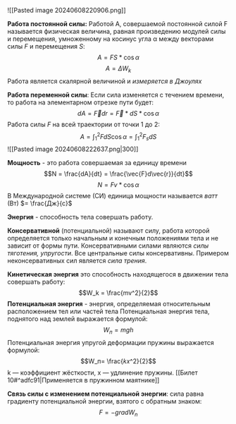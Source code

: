 ![[Pasted image 20240608220906.png]]

**Работа постоянной силы:** Работой A, совершаемой постоянной силой F называется физическая величина, равная произведению модулей силы и перемещения, умноженному на косинус угла α между векторами силы $F$ и перемещения $S$: $$A = FS*\cos\alpha$$$$A = \Delta{W_k}$$Работа является скалярной величиной и *измеряется в Джоулях*

**Работа переменной силы**: Если сила изменяется с течением времени, то работа на элементарном отрезке пути будет: $$dA = \vec{F}dr = \vec{F}*dS*\cos\alpha$$Работа силы $F$ на всей траектории от точки 1 до 2: $$A = \int_1^2{FdS\cos\alpha = \int_1^2F_sdS}$$
![[Pasted image 20240608222637.png|300]]

**Мощность** - это работа совершаемая за единицу времени $$N = \frac{dA}{dt} = \frac{\vec{F}d\vec{r}}{dt}$$$$N = Fv*\cos\alpha$$
В Международной системе (СИ) единица мощности называется *ватт* (Вт) $= \frac{Дж}{с}$

**Энергия** - способность тела совершать работу.

**Консервативной** (потенциальной) называют силу, работа которой определяется только начальным и конечным положениями тела и не зависит от формы пути. Консервативными силами являются *силы тяготения, упругости*. Все центральные силы консервативны. Примером неконсервативных сил является *сила трения*.

**Кинетическая энергия** это способность находящегося в движении тела совершать работу: $$W_k = \frac{mv^2}{2}$$**Потенциальная энергия** - энергия, определяемая относительным расположением тел или частей тела
Потенциальная энергия тела, поднятого над землей выражается формулой: $$W_п = mgh$$Потенциальная энергия упругой деформации пружины выражается формулой: $$W_п= \frac{𝑘𝑥^2}{2}$$k — коэффициент жёсткости, х — удлинение пружины. [[Билет 10#^adfc91|Применяется в пружинном маятнике]]

**Связь силы с изменением потенциальной энергии**: сила равна градиенту потенциальной энергии, взятого с обратным знаком: $$F = -gradW_n$$


